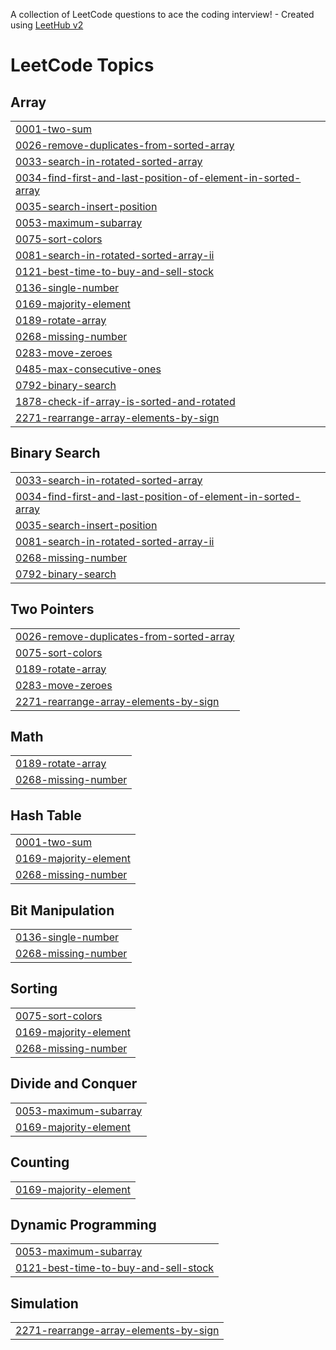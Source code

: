 A collection of LeetCode questions to ace the coding interview! - Created using [LeetHub v2](https://github.com/arunbhardwaj/LeetHub-2.0)
<!---LeetCode Topics Start-->
# LeetCode Topics
## Array
|  |
| ------- |
| [0001-two-sum](https://github.com/Vivek210404/DSA/tree/master/0001-two-sum) |
| [0026-remove-duplicates-from-sorted-array](https://github.com/Vivek210404/DSA/tree/master/0026-remove-duplicates-from-sorted-array) |
| [0033-search-in-rotated-sorted-array](https://github.com/Vivek210404/DSA/tree/master/0033-search-in-rotated-sorted-array) |
| [0034-find-first-and-last-position-of-element-in-sorted-array](https://github.com/Vivek210404/DSA/tree/master/0034-find-first-and-last-position-of-element-in-sorted-array) |
| [0035-search-insert-position](https://github.com/Vivek210404/DSA/tree/master/0035-search-insert-position) |
| [0053-maximum-subarray](https://github.com/Vivek210404/DSA/tree/master/0053-maximum-subarray) |
| [0075-sort-colors](https://github.com/Vivek210404/DSA/tree/master/0075-sort-colors) |
| [0081-search-in-rotated-sorted-array-ii](https://github.com/Vivek210404/DSA/tree/master/0081-search-in-rotated-sorted-array-ii) |
| [0121-best-time-to-buy-and-sell-stock](https://github.com/Vivek210404/DSA/tree/master/0121-best-time-to-buy-and-sell-stock) |
| [0136-single-number](https://github.com/Vivek210404/DSA/tree/master/0136-single-number) |
| [0169-majority-element](https://github.com/Vivek210404/DSA/tree/master/0169-majority-element) |
| [0189-rotate-array](https://github.com/Vivek210404/DSA/tree/master/0189-rotate-array) |
| [0268-missing-number](https://github.com/Vivek210404/DSA/tree/master/0268-missing-number) |
| [0283-move-zeroes](https://github.com/Vivek210404/DSA/tree/master/0283-move-zeroes) |
| [0485-max-consecutive-ones](https://github.com/Vivek210404/DSA/tree/master/0485-max-consecutive-ones) |
| [0792-binary-search](https://github.com/Vivek210404/DSA/tree/master/0792-binary-search) |
| [1878-check-if-array-is-sorted-and-rotated](https://github.com/Vivek210404/DSA/tree/master/1878-check-if-array-is-sorted-and-rotated) |
| [2271-rearrange-array-elements-by-sign](https://github.com/Vivek210404/DSA/tree/master/2271-rearrange-array-elements-by-sign) |
## Binary Search
|  |
| ------- |
| [0033-search-in-rotated-sorted-array](https://github.com/Vivek210404/DSA/tree/master/0033-search-in-rotated-sorted-array) |
| [0034-find-first-and-last-position-of-element-in-sorted-array](https://github.com/Vivek210404/DSA/tree/master/0034-find-first-and-last-position-of-element-in-sorted-array) |
| [0035-search-insert-position](https://github.com/Vivek210404/DSA/tree/master/0035-search-insert-position) |
| [0081-search-in-rotated-sorted-array-ii](https://github.com/Vivek210404/DSA/tree/master/0081-search-in-rotated-sorted-array-ii) |
| [0268-missing-number](https://github.com/Vivek210404/DSA/tree/master/0268-missing-number) |
| [0792-binary-search](https://github.com/Vivek210404/DSA/tree/master/0792-binary-search) |
## Two Pointers
|  |
| ------- |
| [0026-remove-duplicates-from-sorted-array](https://github.com/Vivek210404/DSA/tree/master/0026-remove-duplicates-from-sorted-array) |
| [0075-sort-colors](https://github.com/Vivek210404/DSA/tree/master/0075-sort-colors) |
| [0189-rotate-array](https://github.com/Vivek210404/DSA/tree/master/0189-rotate-array) |
| [0283-move-zeroes](https://github.com/Vivek210404/DSA/tree/master/0283-move-zeroes) |
| [2271-rearrange-array-elements-by-sign](https://github.com/Vivek210404/DSA/tree/master/2271-rearrange-array-elements-by-sign) |
## Math
|  |
| ------- |
| [0189-rotate-array](https://github.com/Vivek210404/DSA/tree/master/0189-rotate-array) |
| [0268-missing-number](https://github.com/Vivek210404/DSA/tree/master/0268-missing-number) |
## Hash Table
|  |
| ------- |
| [0001-two-sum](https://github.com/Vivek210404/DSA/tree/master/0001-two-sum) |
| [0169-majority-element](https://github.com/Vivek210404/DSA/tree/master/0169-majority-element) |
| [0268-missing-number](https://github.com/Vivek210404/DSA/tree/master/0268-missing-number) |
## Bit Manipulation
|  |
| ------- |
| [0136-single-number](https://github.com/Vivek210404/DSA/tree/master/0136-single-number) |
| [0268-missing-number](https://github.com/Vivek210404/DSA/tree/master/0268-missing-number) |
## Sorting
|  |
| ------- |
| [0075-sort-colors](https://github.com/Vivek210404/DSA/tree/master/0075-sort-colors) |
| [0169-majority-element](https://github.com/Vivek210404/DSA/tree/master/0169-majority-element) |
| [0268-missing-number](https://github.com/Vivek210404/DSA/tree/master/0268-missing-number) |
## Divide and Conquer
|  |
| ------- |
| [0053-maximum-subarray](https://github.com/Vivek210404/DSA/tree/master/0053-maximum-subarray) |
| [0169-majority-element](https://github.com/Vivek210404/DSA/tree/master/0169-majority-element) |
## Counting
|  |
| ------- |
| [0169-majority-element](https://github.com/Vivek210404/DSA/tree/master/0169-majority-element) |
## Dynamic Programming
|  |
| ------- |
| [0053-maximum-subarray](https://github.com/Vivek210404/DSA/tree/master/0053-maximum-subarray) |
| [0121-best-time-to-buy-and-sell-stock](https://github.com/Vivek210404/DSA/tree/master/0121-best-time-to-buy-and-sell-stock) |
## Simulation
|  |
| ------- |
| [2271-rearrange-array-elements-by-sign](https://github.com/Vivek210404/DSA/tree/master/2271-rearrange-array-elements-by-sign) |
<!---LeetCode Topics End-->